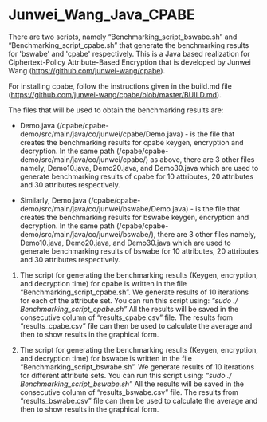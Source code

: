 # Junwei_Wang_Java_CPABE

There are two scripts, namely “Benchmarking_script_bswabe.sh” and “Benchmarking_script_cpabe.sh” that generate the benchmarking results for 'bswabe' and 'cpabe' respectively. This is a Java based realization for Ciphertext-Policy Attribute-Based Encryption that is developed by Junwei Wang (https://github.com/junwei-wang/cpabe).

For installing cpabe, follow the  instructions given in the build.md file (https://github.com/junwei-wang/cpabe/blob/master/BUILD.md).

The files that will be used to obtain the benchmarking results are:

- Demo.java (/cpabe/cpabe-demo/src/main/java/co/junwei/cpabe/Demo.java) - is the file that creates the benchmarking results for cpabe keygen, encryption and decryption. In the same path (/cpabe/cpabe-demo/src/main/java/co/junwei/cpabe/) as above, there are 3 other files namely, Demo10.java, Demo20.java, and Demo30.java which are used to generate benchmarking results of cpabe for 10 attributes, 20 attributes and 30 attributes respectively.

- Similarly, Demo.java (/cpabe/cpabe-demo/src/main/java/co/junwei/bswabe/Demo.java) - is the file that creates the benchmarking results for bswabe keygen, encryption and decryption. In the same path (/cpabe/cpabe-demo/src/main/java/co/junwei/bswabe/), there are 3 other files namely, Demo10.java, Demo20.java, and Demo30.java which are used to generate benchmarking results of bswabe for 10 attributes, 20 attributes and 30 attributes respectively.

1. The script for generating the benchmarking results (Keygen, encryption, and decryption time) for cpabe is written in the file “Benchmarking_script_cpabe.sh”. We generate results of 10 iterations for each of the attribute set. You can run this script using: 
*“sudo ./ Benchmarking_script_cpabe.sh”*
All the results will be saved in the consecutive column of “results_cpabe.csv” file. The results from “results_cpabe.csv” file can then be used to calculate the average and then to show results in the graphical form.

2. The script for generating the benchmarking results (Keygen, encryption, and decryption time) for bswabe is written in the file “Benchmarking_script_bswabe.sh”. We generate results of 10 iterations for different attribute sets. You can run this script using: 
*“sudo ./ Benchmarking_script_bswabe.sh”* 
All the results will be saved in the consecutive column of “results_bswabe.csv” file. The results from “results_bswabe.csv” file can then be used to calculate the average and then to show results in the graphical form.



